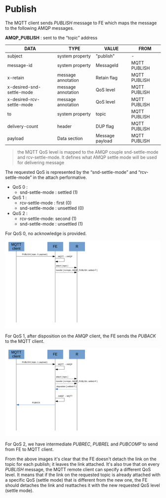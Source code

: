 # Publish

The MQTT client sends _PUBLISH_ message to FE which maps the message to the following AMQP messages.

**AMQP_PUBLISH** : sent to the “topic” address

| DATA | TYPE | VALUE | FROM |
| ---- | ---- | ----- | ---- |
| subject | system property | "publish" | - |
| message-id | system property | MessageId | MQTT PUBLISH |
| x-retain | message annotation | Retain flag | MQTT PUBLISH |
| x-desired-snd-settle-mode | message annotation | QoS level | MQTT PUBLISH |
| x-desired-rcv-settle-mode | message annotation | QoS level | MQTT PUBLISH |
| to | system property | topic | MQTT PUBLISH |
| delivery-count | header | DUP flag | MQTT PUBLISH |
| payload | Data section | Message payload | MQTT PUBLISH |

> the MQTT QoS level is mapped to the AMQP couple snd-settle-mode and rcv-settle-mode. It defines what AMQP settle mode will be used for delivering message

The requested QoS is represented by the “snd-settle-mode” and “rcv-settle-mode” in the attach performative.

* QoS 0 :
  * snd-settle-mode : settled (1)
* QoS 1 :
  * rcv-settle-mode : first (0)
  * snd-settle-mode : unsettled (0)
* QoS 2 :
  * rcv-settle-mode: second (1)
  * snd-settle-mode : unsettled (1)

For QoS 0, no acknowledge is provided.

![Publish QoS 0](../images/09_publish_qos_0.png)

For QoS 1, after disposition on the AMQP client, the FE sends the _PUBACK_ to the MQTT client.

![Publish QoS 1](../images/10_publish_qos_1.png)

For QoS 2, we have intermediate _PUBREC_, _PUBREL_ and _PUBCOMP_ to send from FE to MQTT client.

From the above images it's clear that the FE doesn't detach the link on the topic for each publish; it leaves the link attached.
It's also true that on every _PUBLISH_ message, the MQTT remote client can specify a different QoS level. It means that if the link on the requested topic is already attached with a specific QoS (settle mode) that is different from the new one, the FE should detaches the link and reattaches it with the new requested QoS level (settle mode).
